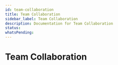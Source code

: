 ```yaml
---
id: team-collaboration
title: Team Collaboration
sidebar_label: Team Collaboration
description: Documentation for Team Collaboration
status: 
whatsPending: 
---
```


# Team Collaboration

